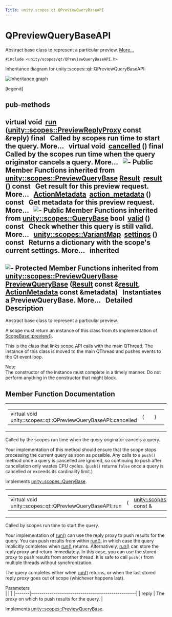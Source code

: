```yaml
---
Title: unity.scopes.qt.QPreviewQueryBaseAPI
---
```

        
QPreviewQueryBaseAPI
====================

Abstract base class to represent a particular preview. [More...](#details)

`#include <unity/scopes/qt/QPreviewQueryBaseAPI.h>`

Inheritance diagram for unity::scopes::qt::QPreviewQueryBaseAPI:

![Inheritance graph](https://developer.ubuntu.com/static/devportal_uploaded/39a01a62-1ddc-4aa9-ae67-bdeeaa11f157-api/scopes/cpp/sdk-15.04/unity.scopes.qt.QPreviewQueryBaseAPI/classunity_1_1scopes_1_1qt_1_1_q_preview_query_base_a_p_i__inherit__graph.png)

<span class="legend">\[legend\]</span>

pub-methods
------------------------------------------------------

virtual void 
<a href="#ab9aea9df41977a7d999967e525b3b3cf">run</a> (<a href="unity.scopes.md#a7b46ef0e880da4c75314fe60bdd55754">unity::scopes::PreviewReplyProxy</a> const &reply) final
 
Called by scopes run time to start the query. More...
 
virtual void 
<a href="#ac68c5e63e55f818a31a358c8f87ccdeb">cancelled</a> () final
 
Called by the scopes run time when the query originator cancels a query. More...
 
![-](https://developer.ubuntu.com/static/devportal_uploaded/a79d7f9d-9fae-400f-9b08-f3f034303c7a-api/scopes/cpp/sdk-15.04/unity.scopes.qt.QPreviewQueryBaseAPI/closed.png) Public Member Functions inherited from <a href="unity.scopes.PreviewQueryBase.md">unity::scopes::PreviewQueryBase</a>
<a href="unity.scopes.Result.md">Result</a> 
<a href="unity.scopes.PreviewQueryBase.md#af6887f9d12ffb69c94b2ddab8c1f99ba">result</a> () const
 
Get result for this preview request. More...
 
<a href="unity.scopes.ActionMetadata.md">ActionMetadata</a> 
<a href="unity.scopes.PreviewQueryBase.md#a40f82d521b7c31a3b29f4c1143242d62">action_metadata</a> () const
 
Get metadata for this preview request. More...
 
![-](https://developer.ubuntu.com/static/devportal_uploaded/05292f91-f05d-4d7f-ace0-6f53e5c19192-api/scopes/cpp/sdk-15.04/unity.scopes.qt.QPreviewQueryBaseAPI/closed.png) Public Member Functions inherited from <a href="unity.scopes.QueryBase.md">unity::scopes::QueryBase</a>
bool 
<a href="unity.scopes.QueryBase.md#a095e61eabe2042eeea5c4df1a444d7d4">valid</a> () const
 
Check whether this query is still valid. More...
 
<a href="unity.scopes.md#ad5d8ccfa11a327fca6f3e4cee11f4c10">unity::scopes::VariantMap</a> 
<a href="unity.scopes.QueryBase.md#ab6a25ba587387a7f490b8b5a081e9ed6">settings</a> () const
 
Returns a dictionary with the scope's current settings. More...
 
inherited
---------------------------------------------------------

![-](https://developer.ubuntu.com/static/devportal_uploaded/8a1cd5e5-d3b6-4539-8dbb-7a893b19c74d-api/scopes/cpp/sdk-15.04/unity.scopes.qt.QPreviewQueryBaseAPI/closed.png) Protected Member Functions inherited from <a href="unity.scopes.PreviewQueryBase.md">unity::scopes::PreviewQueryBase</a>
 
<a href="unity.scopes.PreviewQueryBase.md#acb87c2d6c81760696d75e9f0a378d6e7">PreviewQueryBase</a> (<a href="unity.scopes.Result.md">Result</a> const &<a href="unity.scopes.PreviewQueryBase.md#af6887f9d12ffb69c94b2ddab8c1f99ba">result</a>, <a href="unity.scopes.ActionMetadata.md">ActionMetadata</a> const &metadata)
 
Instantiates a PreviewQueryBase. More...
 
<span id="details"></span>
Detailed Description
--------------------

Abstract base class to represent a particular preview.

A scope must return an instance of this class from its implementation of <a href="unity.scopes.ScopeBase.md#a154b9b4cfc0f40572cfec60dd819396f" title="Invoked when a scope is requested to create a preview for a particular result. ">ScopeBase::preview()</a>.

This is the class that links scope API calls with the main QThread. The instance of this class is moved to the main QThread and pushes events to the Qt event loop.

Note  
The constructor of the instance must complete in a timely manner. Do not perform anything in the constructor that might block.

Member Function Documentation
-----------------------------

<span id="ac68c5e63e55f818a31a358c8f87ccdeb" class="anchor"></span>
<table>
<colgroup>
<col width="50%" />
<col width="50%" />
</colgroup>
<tbody>
<tr class="odd">
<td><table>
<tbody>
<tr class="odd">
<td>virtual void unity::scopes::qt::QPreviewQueryBaseAPI::cancelled</td>
<td>(</td>
<td></td>
<td>)</td>
<td></td>
</tr>
</tbody>
</table></td>
<td><span class="mlabels"><span class="mlabel">final</span><span class="mlabel">virtual</span></span></td>
</tr>
</tbody>
</table>

Called by the scopes run time when the query originator cancels a query.

Your implementation of this method should ensure that the scope stops processing the current query as soon as possible. Any calls to a `push()` method once a query is cancelled are ignored, so continuing to push after cancellation only wastes CPU cycles. (`push()` returns `false` once a query is cancelled or exceeds its cardinality limit.)

Implements <a href="unity.scopes.QueryBase.md#a596b19dbfd6efe96b834be75a9b64c68">unity::scopes::QueryBase</a>.

<span id="ab9aea9df41977a7d999967e525b3b3cf" class="anchor"></span>
<table>
<colgroup>
<col width="50%" />
<col width="50%" />
</colgroup>
<tbody>
<tr class="odd">
<td><table>
<tbody>
<tr class="odd">
<td>virtual void unity::scopes::qt::QPreviewQueryBaseAPI::run</td>
<td>(</td>
<td><a href="unity.scopes.md#a7b46ef0e880da4c75314fe60bdd55754">unity::scopes::PreviewReplyProxy</a> const &amp; </td>
<td><em>reply</em></td>
<td>)</td>
<td></td>
</tr>
</tbody>
</table></td>
<td><span class="mlabels"><span class="mlabel">final</span><span class="mlabel">virtual</span></span></td>
</tr>
</tbody>
</table>

Called by scopes run time to start the query.

Your implementation of <a href="#ab9aea9df41977a7d999967e525b3b3cf" title="Called by scopes run time to start the query. ">run()</a> can use the reply proxy to push results for the query. You can push results from within <a href="#ab9aea9df41977a7d999967e525b3b3cf" title="Called by scopes run time to start the query. ">run()</a>, in which case the query implicitly completes when <a href="#ab9aea9df41977a7d999967e525b3b3cf" title="Called by scopes run time to start the query. ">run()</a> returns. Alternatively, <a href="#ab9aea9df41977a7d999967e525b3b3cf" title="Called by scopes run time to start the query. ">run()</a> can store the reply proxy and return immediately. In this case, you can use the stored proxy to push results from another thread. It is safe to call `push()` from multiple threads without synchronization.

The query completes either when <a href="#ab9aea9df41977a7d999967e525b3b3cf" title="Called by scopes run time to start the query. ">run()</a> returns, or when the last stored reply proxy goes out of scope (whichever happens last).

Parameters  
|       |                                                   |
|-------|---------------------------------------------------|
| reply | The proxy on which to push results for the query. |

Implements <a href="unity.scopes.PreviewQueryBase.md#a81b89daf29cd1ada55286f2a3a871347">unity::scopes::PreviewQueryBase</a>.

